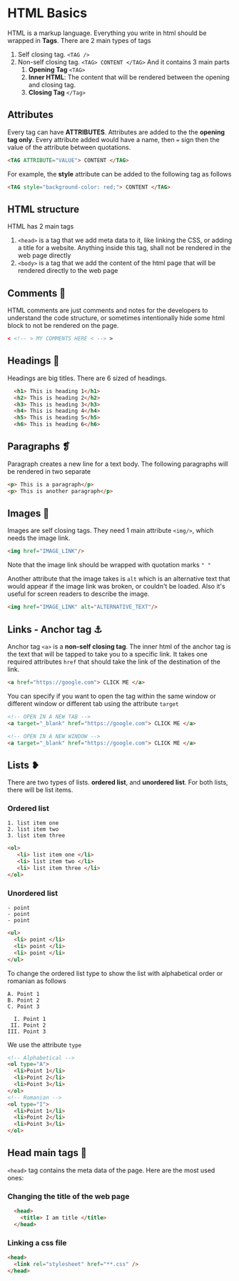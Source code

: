# HTML Basics

HTML is a markup language. Everything you write in html should be wrapped in **Tags**. There are 2 main types of tags

1. Self closing tag. `<TAG />`
2. Non-self closing tag. `<TAG> CONTENT </TAG>` And it contains 3 main parts
   1. **Opening Tag** `<TAG>`
   2. **Inner HTML**: The content that will be rendered between the opening and closing tag.
   3. **Closing Tag** `</Tag>`

## Attributes

Every tag can have **ATTRIBUTES**. Attributes are added to the the **opening tag only**.
Every attribute added would have a name, then `=` sign then the value of the attribute between quotations.

```html
<TAG ATTRIBUTE="VALUE"> CONTENT </TAG>
```

For example, the **style** attribute can be added to the following tag as follows

```html
<TAG style="background-color: red;"> CONTENT </TAG>
```

## HTML structure

HTML has 2 main tags

1. `<head>` is a tag that we add meta data to it, like linking the CSS, or adding a title for a website. Anything inside this tag, shall not be rendered in the web page directly
2. `<body>` is a tag that we add the content of the html page that will be rendered directly to the web page

## Comments 💬

HTML comments are just comments and notes for the developers to understand the code structure, or sometimes intentionally hide some html block to not be rendered on the page.

```html
< <!-- > MY COMMENTS HERE < --> >
```

## Headings 📰

Headings are big titles. There are 6 sized of headings.

```html
  <h1> This is heading 1</h1>
  <h2> This is heading 2</h2>
  <h3> This is heading 3</h3>
  <h4> This is heading 4</h4>
  <h5> This is heading 5</h5>
  <h6> This is heading 6</h6>
```

## Paragraphs ❡

Paragraph creates a new line for a text body.
The following paragraphs will be rendered in two separate

```html
<p> This is a paragraph</p>
<p> This is another paragraph</p>
```

## Images 🌁

Images are self closing tags. They need 1 main attribute `<img/>`, which needs the image link.

```html
<img href="IMAGE_LINK"/>
```

Note that the image link should be wrapped with quotation marks `" "`

Another attribute that the image takes is `alt` which is an alternative text that would appear if the image link was broken, or couldn't be loaded. Also it's useful for screen readers to describe the image.

```html
<img href="IMAGE_LINK" alt="ALTERNATIVE_TEXT"/>
```

## Links - Anchor tag ⚓️

Anchor tag `<a>` is a **non-self closing tag**. The inner html of the anchor tag is the text that will be tapped to take you to a specific link. It takes one required attributes `href` that should take the link of the destination of the link.

```html
<a href="https://google.com"> CLICK ME </a>
```

You can specify if you want to open the tag within the same window or different window or different tab using the attribute `target`

```html
<!-- OPEN IN A NEW TAB -->
<a target="_blank" href="https://google.com"> CLICK ME </a>

<!-- OPEN IN A NEW WINDOW -->
<a target="_blank" href="https://google.com"> CLICK ME </a>
```

## Lists ❥

There are two types of lists. **ordered list**, and **unordered list**. For both lists, there will be list items.

### Ordered list

```
1. list item one
2. list item two
3. list item three
```

```html
<ol>
   <li> list item one </li>
   <li> list item two </li>
   <li> list item three </li>
</ol>
```

### Unordered list

```
- point
- point
- point
```

```html
<ul>
  <li> point </li>
  <li> point </li>
  <li> point </li>
</ul>
```

To change the ordered list type to show the list with alphabetical order or romanian as follows

```
A. Point 1
B. Point 2
C. Point 3

  I. Point 1
 II. Point 2
III. Point 3
```

We use the attribute `type`

```html
<!-- Alphabetical -->
<ol type="A">
  <li>Point 1</li>
  <li>Point 2</li>
  <li>Point 3</li>
</ol>
<!-- Romanian -->
<ol type="I">
  <li>Point 1</li>
  <li>Point 2</li>
  <li>Point 3</li>
</ol>
```

## Head main tags 🧠

`<head>` tag contains the meta data of the page. Here are the most used ones:

### Changing the title of the web page

```html
  <head>
    <title> I am title </title>
  </head>
```

### Linking a css file

```html
<head>
  <link rel="stylesheet" href="**.css" />
</head>
```
